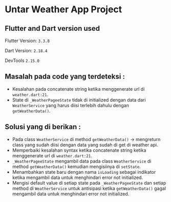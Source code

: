 # Untar Weather App Project


## Flutter and Dart version used
Flutter Version: `3.3.8`

Dart Version: `2.18.4`

DevTools `2.15.0`

## Masalah pada code yang terdeteksi :
* Kesalahan pada concatenate string ketika menggenerate url di `weather.dart:21`.
* State di `_WeatherPageeState` tidak di initialized dengan data dari `WeatherService` yang harus diisi terlebih dahulu dengan `getWeatherData()`.

## Solusi yang di berikan :
* Pada class `WeatherService` di method `getWeatherData()` -> mengreturn class yang sudah diisi dengan data yang sudah di get di weather api.
* Memperbaiki kesalahan syntax ketika concatenate string ketika menggenerate url di `weather.dart:21`.
* `_WeatherPageeState` mengambil data pada class `WeatherService` di method `getWeatherData()` kemudian mengisiinya di `setState`.
* Menambahkan state baru dengan nama `isLoading` sebagai indikator ketika mengambil data untuk menghindari error not initialized.
* Mengisi default value di setiap state pada `_WeatherPageeState` dan setiap method di `WeatherService` untuk antisipasi ketika `getWeatherData()` gagal mengambil data untuk menghindari error not initialized.

